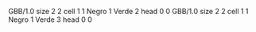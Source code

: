 <gs-board> GBB/1.0
size 2 2
cell 1 1 Negro 1 Verde 2
head 0 0
 </gs-board>
<gs-board> GBB/1.0
size 2 2
cell 1 1 Negro 1 Verde 3
head 0 0
 </gs-board>